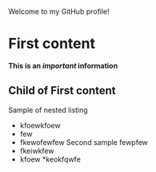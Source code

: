 Welcome to my GitHub profile!
# First content
**This is an *important* information**
## Child of First content
Sample of nested listing
  - kfoewkfoew
  - few
  -   fkewofewfew
Second sample fewpfew
-  fkeiwkfew
-  kfoew
  *keokfqwfe
